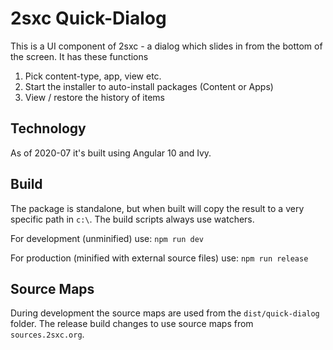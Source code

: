 # 2sxc Quick-Dialog

This is a UI component of 2sxc - a dialog which slides in from the bottom of the screen. It has these functions

1. Pick content-type, app, view etc.
1. Start the installer to auto-install packages (Content or Apps)
1. View / restore the history of items

## Technology

As of 2020-07 it's built using Angular 10 and Ivy.

## Build

The package is standalone, but when built will copy the result to a very specific path in `c:\`. The build scripts always use watchers.

For development (unminified) use: `npm run dev`

For production (minified with external source files) use: `npm run release`

## Source Maps

During development the source maps are used from the `dist/quick-dialog` folder. The release build changes to use source maps from `sources.2sxc.org`.
